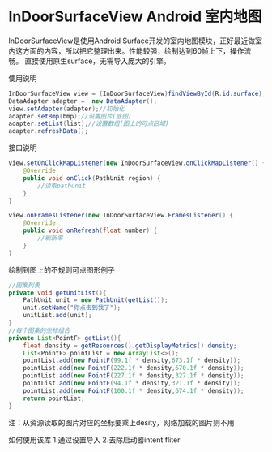 # InDoorSurfaceView Android 室内地图
InDoorSurfaceView是使用Android Surface开发的室内地图模块，正好最近做室内这方面的内容，所以把它整理出来。性能较强，绘制达到60帧上下，操作流畅。
直接使用原生surface，无需导入庞大的引擎。

使用说明
```java
InDoorSurfaceView view = (InDoorSurfaceView)findViewById(R.id.surface);
DataAdapter adapter =  new DataAdapter();
view.setAdapter(adapter);//初始化
adapter.setBmp(bmp);//设置图片(底图)
adapter.setList(list);//设置数组(图上的可点区域)
adapter.refreshData();
```
接口说明
```java
view.setOnClickMapListener(new InDoorSurfaceView.onClickMapListener() {
    @Override
    public void onClick(PathUnit region) {
        //读取pathunit
    }
}            
```
```java
view.onFramesListener(new InDoorSurfaceView.FramesListener() {
    @Override
    public void onRefresh(float number) {
        //刷新率
    }
}    
```
绘制到图上的不规则可点图形例子
```java
//图案列表
private void getUnitList(){
    PathUnit unit = new PathUnit(getList());
    unit.setName("你点击到我了");
    unitList.add(unit);
}
//每个图案的坐标组合
private List<PointF> getList(){
    float density = getResources().getDisplayMetrics().density;
    List<PointF> pointList = new ArrayList<>();
    pointList.add(new PointF(99.1f * density,673.1f * density));
    pointList.add(new PointF(222.1f * density,670.1f * density));
    pointList.add(new PointF(227.1f * density,327.1f * density));
    pointList.add(new PointF(94.1f * density,321.1f * density));
    pointList.add(new PointF(100.1f * density,674.1f * density));
    return pointList;
}
```
注：从资源读取的图片对应的坐标要乘上desity，网络加载的图片则不用

如何使用该库
1.通过设置导入
2.去除启动器intent fliter
